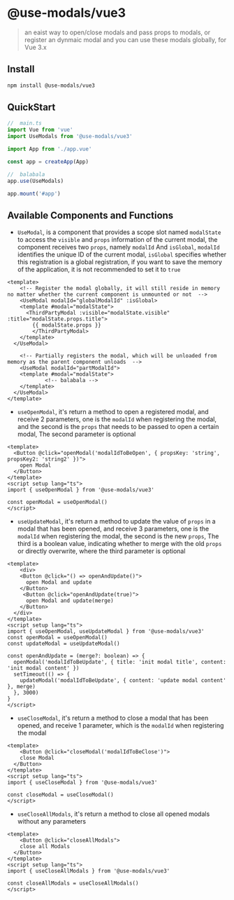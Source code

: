 # @use-modals/vue3

> an eaist way to open/close modals and pass props to modals, or register an dynmaic modal and you can use these modals globally, for Vue 3.x

## Install

```bash
npm install @use-modals/vue3
```

## QuickStart

```typescript
//	main.ts
import Vue from 'vue'
import UseModals from '@use-modals/vue3'

import App from './app.vue'

const app = createApp(App)

//	balabala
app.use(UseModals)

app.mount('#app')
```

## Available Components and Functions

- `UseModal`, is a component that provides a scope slot named `modalState` to access the `visible` and `props` information of the current modal, the component receives two `props`, namely `modalId` And `isGlobal`, `modalId` identifies the unique ID of the current modal, `isGlobal` specifies whether this registration is a global registration, if you want to save the memory of the application, it is not recommended to set it to `true`

```vue
<template>
	<!-- Register the modal globally, it will still reside in memory no matter whether the current component is unmounted or not  -->
	<UseModal modalId="globalModalId" :isGlobal>
  	<template #modal="modalState">
      <ThirdPartyModal :visible="modalState.visible" :title="modalState.props.title">
        {{ modalState.props }}
  		</ThirdPartyModal>
    </template>
  </UseModal>

	<!-- Partially registers the modal, which will be unloaded from memory as the parent component unloads  -->
	<UseModal modalId="partModalId">
  	<template #modal="modalState">
			<!-- balabala -->
    </template>
  </UseModal>
</template>
```

- `useOpenModal`, it's return a method to open a registered modal, and receive 2 parameters, one is the `modalId` when registering the modal, and the second is the `props` that needs to be passed to open a certain modal, The second parameter is optional

```vue
<template>
  <Button @click="openModal('modalIdToBeOpen', { propsKey: 'string', propsKey2: 'string2' })">
    open Modal
  </Button>
</template>
<script setup lang="ts">
import { useOpenModal } from '@use-modals/vue3'

const openModal = useOpenModal()
</script>
```

- `useUpdateModal`, it's return a method to update the value of `props` in a modal that has been opened, and receive 3 parameters, one is the `modalId` when registering the modal, the second is the new `props`, The third is a boolean value, indicating whether to merge with the old `props` or directly overwrite, where the third parameter is optional

```vue
<template>
	<div>    
    <Button @click="() => openAndUpdate()">
      open Modal and update
    </Button>
     <Button @click="openAndUpdate(true)">
      open Modal and update(merge)
    </Button>
  </div>
</template>
<script setup lang="ts">
import { useOpenModal, useUpdateModal } from '@use-modals/vue3'
const openModal = useOpenModal()
const updateModal = useUpdateModal()

const openAndUpdate = (merge?: boolean) => {
  openModal('modalIdToBeUpdate', { title: 'init modal title', content: 'init modal content' })
  setTimeout(() => {
    updateModal('modalIdToBeUpdate', { content: 'update modal content' }, merge)
  }, 3000)
}
</script>
```

- `useCloseModal`, it's return a method to close a modal that has been opened, and receive 1 parameter, which is the `modalId` when registering the modal

```vue
<template>
	<Button @click="closeModal('modalIdToBeClose')">
    close Modal
  </Button>
</template>
<script setup lang="ts">
import { useCloseModal } from '@use-modals/vue3'

const closeModal = useCloseModal()
</script>
```

- `useCloseAllModals`, it's return a method to close all opened modals without any parameters

```vue
<template>
	<Button @click="closeAllModals">
    close all Modals
  </Button>
</template>
<script setup lang="ts">
import { useCloseAllModals } from '@use-modals/vue3'

const closeAllModals = useCloseAllModals()
</script>
```